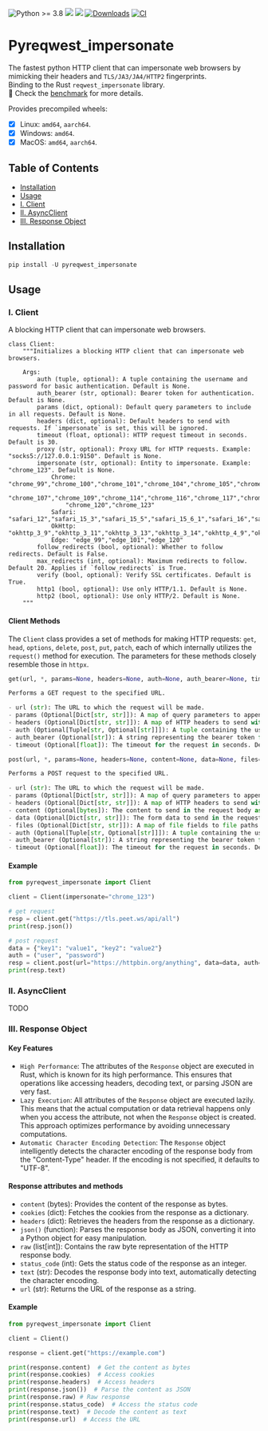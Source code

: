 ![Python >= 3.8](https://img.shields.io/badge/python->=3.8-red.svg) [![](https://badgen.net/github/release/deedy5/pyreqwest-impersonate)](https://github.com/deedy5/pyreqwest-impersonate/releases) [![](https://badge.fury.io/py/pyreqwest_impersonate.svg)](https://pypi.org/project/pyreqwest_impersonate) [![Downloads](https://static.pepy.tech/badge/pyreqwest_impersonate/week)](https://pepy.tech/project/pyreqwest_impersonate) [![CI](https://github.com/deedy5/pyreqwest-impersonate/actions/workflows/CI.yml/badge.svg?branch=main)](https://github.com/deedy5/pyreqwest-impersonate/actions/workflows/CI.yml)
# Pyreqwest_impersonate

The fastest python HTTP client that can impersonate web browsers by mimicking their headers and `TLS/JA3/JA4/HTTP2` fingerprints.</br>
Binding to the Rust `reqwest_impersonate` library.</br>
🏁 Check the [benchmark](https://github.com/deedy5/pyreqwest_impersonate/tree/main/benchmark) for more details.


Provides precompiled wheels:
- [x] Linux:  `amd64`, `aarch64`.
- [x] Windows: `amd64`.
- [x] MacOS:  `amd64`, `aarch64`.

## Table of Contents

- [Installation](#installation)
- [Usage](#usage)
 - [I. Client](#i-client)
 - [II. AsyncClient](#ii-asyncclient)
 - [III. Response Object](#iii-response-object)


## Installation

```python
pip install -U pyreqwest_impersonate
```

## Usage
### I. Client

A blocking HTTP client that can impersonate web browsers.
```python3
class Client:
    """Initializes a blocking HTTP client that can impersonate web browsers.
    
    Args:
        auth (tuple, optional): A tuple containing the username and password for basic authentication. Default is None.
        auth_bearer (str, optional): Bearer token for authentication. Default is None.
        params (dict, optional): Default query parameters to include in all requests. Default is None.
        headers (dict, optional): Default headers to send with requests. If `impersonate` is set, this will be ignored.
        timeout (float, optional): HTTP request timeout in seconds. Default is 30.
        proxy (str, optional): Proxy URL for HTTP requests. Example: "socks5://127.0.0.1:9150". Default is None.
        impersonate (str, optional): Entity to impersonate. Example: "chrome_123". Default is None.
            Chrome: "chrome_99","chrome_100","chrome_101","chrome_104","chrome_105","chrome_106","chrome_108", 
                "chrome_107","chrome_109","chrome_114","chrome_116","chrome_117","chrome_118","chrome_119", 
                "chrome_120","chrome_123"
            Safari: "safari_12","safari_15_3","safari_15_5","safari_15_6_1","safari_16","safari_16_5","safari_17_2_1"
            OkHttp: "okhttp_3_9","okhttp_3_11","okhttp_3_13","okhttp_3_14","okhttp_4_9","okhttp_4_10","okhttp_5"
            Edge: "edge_99","edge_101","edge_120"
        follow_redirects (bool, optional): Whether to follow redirects. Default is False.
        max_redirects (int, optional): Maximum redirects to follow. Default 20. Applies if `follow_redirects` is True.
        verify (bool, optional): Verify SSL certificates. Default is True.
        http1 (bool, optional): Use only HTTP/1.1. Default is None.
        http2 (bool, optional): Use only HTTP/2. Default is None.
    """
```

#### Client Methods

The `Client` class provides a set of methods for making HTTP requests: `get`, `head`, `options`, `delete`, `post`, `put`, `patch`, each of which internally utilizes the `request()` method for execution. The parameters for these methods closely resemble those in `httpx`.
```python
get(url, *, params=None, headers=None, auth=None, auth_bearer=None, timeout=None)

Performs a GET request to the specified URL.

- url (str): The URL to which the request will be made.
- params (Optional[Dict[str, str]]): A map of query parameters to append to the URL. Default is None.
- headers (Optional[Dict[str, str]]): A map of HTTP headers to send with the request. Default is None.
- auth (Optional[Tuple[str, Optional[str]]]): A tuple containing the username and an optional password for basic authentication. Default is None.
- auth_bearer (Optional[str]): A string representing the bearer token for bearer token authentication. Default is None.
- timeout (Optional[float]): The timeout for the request in seconds. Default is 30.
```
```python
post(url, *, params=None, headers=None, content=None, data=None, files=None, auth=None, auth_bearer=None, timeout=None)

Performs a POST request to the specified URL.

- url (str): The URL to which the request will be made.
- params (Optional[Dict[str, str]]): A map of query parameters to append to the URL. Default is None.
- headers (Optional[Dict[str, str]]): A map of HTTP headers to send with the request. Default is None.
- content (Optional[bytes]): The content to send in the request body as bytes. Default is None.
- data (Optional[Dict[str, str]]): The form data to send in the request body. Default is None.
- files (Optional[Dict[str, str]]): A map of file fields to file paths to be sent as multipart/form-data. Default is None.
- auth (Optional[Tuple[str, Optional[str]]]): A tuple containing the username and an optional password for basic authentication. Default is None.
- auth_bearer (Optional[str]): A string representing the bearer token for bearer token authentication. Default is None.
- timeout (Optional[float]): The timeout for the request in seconds. Default is 30.
```

#### Example

```python
from pyreqwest_impersonate import Client

client = Client(impersonate="chrome_123")

# get request
resp = client.get("https://tls.peet.ws/api/all")
print(resp.json())

# post request
data = {"key1": "value1", "key2": "value2"}
auth = ("user", "password")
resp = client.post(url="https://httpbin.org/anything", data=data, auth=auth)
print(resp.text)
```
### II. AsyncClient

TODO

### III. Response Object

#### Key Features

- `High Performance`: The attributes of the `Response` object are executed in Rust, which is known for its high performance. This ensures that operations like accessing headers, decoding text, or parsing JSON are very fast.
- `Lazy Execution`: All attributes of the `Response` object are executed lazily. This means that the actual computation or data retrieval happens only when you access the attribute, not when the `Response` object is created. This approach optimizes performance by avoiding unnecessary computations.
- `Automatic Character Encoding Detection`: The `Response` object intelligently detects the character encoding of the response body from the "Content-Type" header. If the encoding is not specified, it defaults to "UTF-8".

#### Response attributes and methods

- `content` (bytes): Provides the content of the response as bytes.
- `cookies` (dict): Fetches the cookies from the response as a dictionary.
- `headers` (dict): Retrieves the headers from the response as a dictionary.
- `json()` (function): Parses the response body as JSON, converting it into a Python object for easy manipulation.
- `raw` (list[int]): Contains the raw byte representation of the HTTP response body.
- `status_code` (int): Gets the status code of the response as an integer.
- `text` (str): Decodes the response body into text, automatically detecting the character encoding.
- `url` (str): Returns the URL of the response as a string.

#### Example

```python
from pyreqwest_impersonate import Client

client = Client()

response = client.get("https://example.com")

print(response.content)  # Get the content as bytes
print(response.cookies)  # Access cookies
print(response.headers)  # Access headers
print(response.json())  # Parse the content as JSON
print(response.raw) # Raw response
print(response.status_code)  # Access the status code
print(response.text)  # Decode the content as text
print(response.url)  # Access the URL
```
